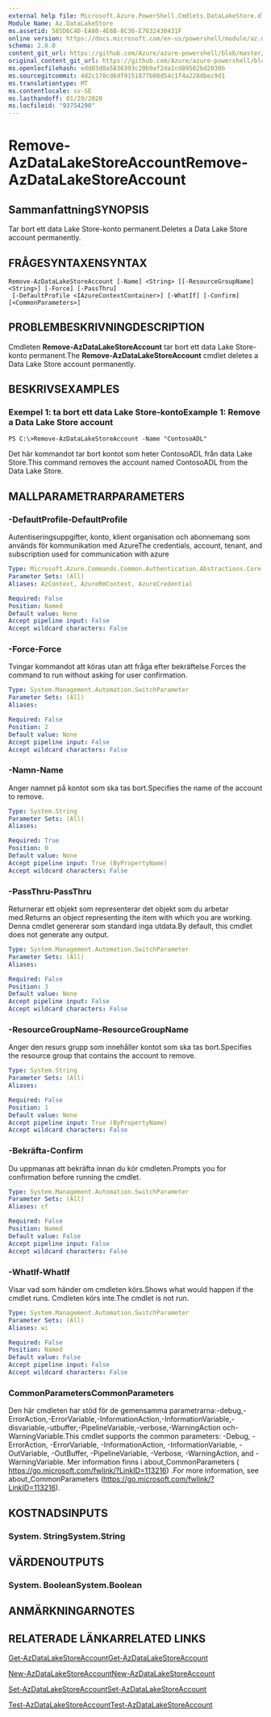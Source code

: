 ```yaml
---
external help file: Microsoft.Azure.PowerShell.Cmdlets.DataLakeStore.dll-Help.xml
Module Name: Az.DataLakeStore
ms.assetid: 585D6C4D-EA80-4E6B-8C36-E7632430431F
online version: https://docs.microsoft.com/en-us/powershell/module/az.datalakestore/remove-azdatalakestoreaccount
schema: 2.0.0
content_git_url: https://github.com/Azure/azure-powershell/blob/master/src/DataLakeStore/DataLakeStore/help/Remove-AzDataLakeStoreAccount.md
original_content_git_url: https://github.com/Azure/azure-powershell/blob/master/src/DataLakeStore/DataLakeStore/help/Remove-AzDataLakeStoreAccount.md
ms.openlocfilehash: edd03d0a5836393c20b9af2da1cd89502bd2030b
ms.sourcegitcommit: 4d2c178cd6df9151877b08d54c1f4a228dbec9d1
ms.translationtype: MT
ms.contentlocale: sv-SE
ms.lasthandoff: 01/29/2020
ms.locfileid: "93754290"
---
```

# <span data-ttu-id="aca85-101">Remove-AzDataLakeStoreAccount</span><span class="sxs-lookup"><span data-stu-id="aca85-101">Remove-AzDataLakeStoreAccount</span></span>

## <span data-ttu-id="aca85-102">Sammanfattning</span><span class="sxs-lookup"><span data-stu-id="aca85-102">SYNOPSIS</span></span>
<span data-ttu-id="aca85-103">Tar bort ett data Lake Store-konto permanent.</span><span class="sxs-lookup"><span data-stu-id="aca85-103">Deletes a Data Lake Store account permanently.</span></span>

## <span data-ttu-id="aca85-104">FRÅGESYNTAXEN</span><span class="sxs-lookup"><span data-stu-id="aca85-104">SYNTAX</span></span>

```
Remove-AzDataLakeStoreAccount [-Name] <String> [[-ResourceGroupName] <String>] [-Force] [-PassThru]
 [-DefaultProfile <IAzureContextContainer>] [-WhatIf] [-Confirm] [<CommonParameters>]
```

## <span data-ttu-id="aca85-105">PROBLEMBESKRIVNING</span><span class="sxs-lookup"><span data-stu-id="aca85-105">DESCRIPTION</span></span>
<span data-ttu-id="aca85-106">Cmdleten **Remove-AzDataLakeStoreAccount** tar bort ett data Lake Store-konto permanent.</span><span class="sxs-lookup"><span data-stu-id="aca85-106">The **Remove-AzDataLakeStoreAccount** cmdlet deletes a Data Lake Store account permanently.</span></span>

## <span data-ttu-id="aca85-107">BESKRIVS</span><span class="sxs-lookup"><span data-stu-id="aca85-107">EXAMPLES</span></span>

### <span data-ttu-id="aca85-108">Exempel 1: ta bort ett data Lake Store-konto</span><span class="sxs-lookup"><span data-stu-id="aca85-108">Example 1: Remove a Data Lake Store account</span></span>
```
PS C:\>Remove-AzDataLakeStoreAccount -Name "ContosoADL"
```

<span data-ttu-id="aca85-109">Det här kommandot tar bort kontot som heter ContosoADL från data Lake Store.</span><span class="sxs-lookup"><span data-stu-id="aca85-109">This command removes the account named ContosoADL from the Data Lake Store.</span></span>

## <span data-ttu-id="aca85-110">MALLPARAMETRAR</span><span class="sxs-lookup"><span data-stu-id="aca85-110">PARAMETERS</span></span>

### <span data-ttu-id="aca85-111">-DefaultProfile</span><span class="sxs-lookup"><span data-stu-id="aca85-111">-DefaultProfile</span></span>
<span data-ttu-id="aca85-112">Autentiseringsuppgifter, konto, klient organisation och abonnemang som används för kommunikation med Azure</span><span class="sxs-lookup"><span data-stu-id="aca85-112">The credentials, account, tenant, and subscription used for communication with azure</span></span>

```yaml
Type: Microsoft.Azure.Commands.Common.Authentication.Abstractions.Core.IAzureContextContainer
Parameter Sets: (All)
Aliases: AzContext, AzureRmContext, AzureCredential

Required: False
Position: Named
Default value: None
Accept pipeline input: False
Accept wildcard characters: False
```

### <span data-ttu-id="aca85-113">-Force</span><span class="sxs-lookup"><span data-stu-id="aca85-113">-Force</span></span>
<span data-ttu-id="aca85-114">Tvingar kommandot att köras utan att fråga efter bekräftelse.</span><span class="sxs-lookup"><span data-stu-id="aca85-114">Forces the command to run without asking for user confirmation.</span></span>

```yaml
Type: System.Management.Automation.SwitchParameter
Parameter Sets: (All)
Aliases:

Required: False
Position: 2
Default value: None
Accept pipeline input: False
Accept wildcard characters: False
```

### <span data-ttu-id="aca85-115">-Namn</span><span class="sxs-lookup"><span data-stu-id="aca85-115">-Name</span></span>
<span data-ttu-id="aca85-116">Anger namnet på kontot som ska tas bort.</span><span class="sxs-lookup"><span data-stu-id="aca85-116">Specifies the name of the account to remove.</span></span>

```yaml
Type: System.String
Parameter Sets: (All)
Aliases:

Required: True
Position: 0
Default value: None
Accept pipeline input: True (ByPropertyName)
Accept wildcard characters: False
```

### <span data-ttu-id="aca85-117">-PassThru</span><span class="sxs-lookup"><span data-stu-id="aca85-117">-PassThru</span></span>
<span data-ttu-id="aca85-118">Returnerar ett objekt som representerar det objekt som du arbetar med.</span><span class="sxs-lookup"><span data-stu-id="aca85-118">Returns an object representing the item with which you are working.</span></span>
<span data-ttu-id="aca85-119">Denna cmdlet genererar som standard inga utdata.</span><span class="sxs-lookup"><span data-stu-id="aca85-119">By default, this cmdlet does not generate any output.</span></span>

```yaml
Type: System.Management.Automation.SwitchParameter
Parameter Sets: (All)
Aliases:

Required: False
Position: 3
Default value: None
Accept pipeline input: False
Accept wildcard characters: False
```

### <span data-ttu-id="aca85-120">-ResourceGroupName</span><span class="sxs-lookup"><span data-stu-id="aca85-120">-ResourceGroupName</span></span>
<span data-ttu-id="aca85-121">Anger den resurs grupp som innehåller kontot som ska tas bort.</span><span class="sxs-lookup"><span data-stu-id="aca85-121">Specifies the resource group that contains the account to remove.</span></span>

```yaml
Type: System.String
Parameter Sets: (All)
Aliases:

Required: False
Position: 1
Default value: None
Accept pipeline input: True (ByPropertyName)
Accept wildcard characters: False
```

### <span data-ttu-id="aca85-122">-Bekräfta</span><span class="sxs-lookup"><span data-stu-id="aca85-122">-Confirm</span></span>
<span data-ttu-id="aca85-123">Du uppmanas att bekräfta innan du kör cmdleten.</span><span class="sxs-lookup"><span data-stu-id="aca85-123">Prompts you for confirmation before running the cmdlet.</span></span>

```yaml
Type: System.Management.Automation.SwitchParameter
Parameter Sets: (All)
Aliases: cf

Required: False
Position: Named
Default value: False
Accept pipeline input: False
Accept wildcard characters: False
```

### <span data-ttu-id="aca85-124">-WhatIf</span><span class="sxs-lookup"><span data-stu-id="aca85-124">-WhatIf</span></span>
<span data-ttu-id="aca85-125">Visar vad som händer om cmdleten körs.</span><span class="sxs-lookup"><span data-stu-id="aca85-125">Shows what would happen if the cmdlet runs.</span></span>
<span data-ttu-id="aca85-126">Cmdleten körs inte.</span><span class="sxs-lookup"><span data-stu-id="aca85-126">The cmdlet is not run.</span></span>

```yaml
Type: System.Management.Automation.SwitchParameter
Parameter Sets: (All)
Aliases: wi

Required: False
Position: Named
Default value: False
Accept pipeline input: False
Accept wildcard characters: False
```

### <span data-ttu-id="aca85-127">CommonParameters</span><span class="sxs-lookup"><span data-stu-id="aca85-127">CommonParameters</span></span>
<span data-ttu-id="aca85-128">Den här cmdleten har stöd för de gemensamma parametrarna:-debug,-ErrorAction,-ErrorVariable,-InformationAction,-InformationVariable,-disvariable,-utbuffer,-PipelineVariable,-verbose,-WarningAction och-WarningVariable.</span><span class="sxs-lookup"><span data-stu-id="aca85-128">This cmdlet supports the common parameters: -Debug, -ErrorAction, -ErrorVariable, -InformationAction, -InformationVariable, -OutVariable, -OutBuffer, -PipelineVariable, -Verbose, -WarningAction, and -WarningVariable.</span></span> <span data-ttu-id="aca85-129">Mer information finns i about_CommonParameters ( https://go.microsoft.com/fwlink/?LinkID=113216) .</span><span class="sxs-lookup"><span data-stu-id="aca85-129">For more information, see about_CommonParameters (https://go.microsoft.com/fwlink/?LinkID=113216).</span></span>

## <span data-ttu-id="aca85-130">KOSTNADS</span><span class="sxs-lookup"><span data-stu-id="aca85-130">INPUTS</span></span>

### <span data-ttu-id="aca85-131">System. String</span><span class="sxs-lookup"><span data-stu-id="aca85-131">System.String</span></span>

## <span data-ttu-id="aca85-132">VÄRDEN</span><span class="sxs-lookup"><span data-stu-id="aca85-132">OUTPUTS</span></span>

### <span data-ttu-id="aca85-133">System. Boolean</span><span class="sxs-lookup"><span data-stu-id="aca85-133">System.Boolean</span></span>

## <span data-ttu-id="aca85-134">ANMÄRKNINGAR</span><span class="sxs-lookup"><span data-stu-id="aca85-134">NOTES</span></span>

## <span data-ttu-id="aca85-135">RELATERADE LÄNKAR</span><span class="sxs-lookup"><span data-stu-id="aca85-135">RELATED LINKS</span></span>

[<span data-ttu-id="aca85-136">Get-AzDataLakeStoreAccount</span><span class="sxs-lookup"><span data-stu-id="aca85-136">Get-AzDataLakeStoreAccount</span></span>](./Get-AzDataLakeStoreAccount.md)

[<span data-ttu-id="aca85-137">New-AzDataLakeStoreAccount</span><span class="sxs-lookup"><span data-stu-id="aca85-137">New-AzDataLakeStoreAccount</span></span>](./New-AzDataLakeStoreAccount.md)

[<span data-ttu-id="aca85-138">Set-AzDataLakeStoreAccount</span><span class="sxs-lookup"><span data-stu-id="aca85-138">Set-AzDataLakeStoreAccount</span></span>](./Set-AzDataLakeStoreAccount.md)

[<span data-ttu-id="aca85-139">Test-AzDataLakeStoreAccount</span><span class="sxs-lookup"><span data-stu-id="aca85-139">Test-AzDataLakeStoreAccount</span></span>](./Test-AzDataLakeStoreAccount.md)


